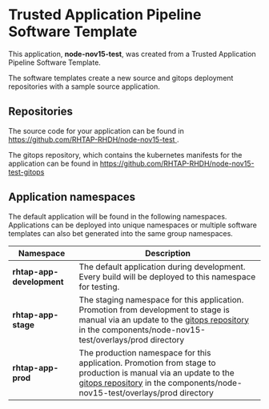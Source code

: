 # Trusted Application Pipeline Software Template

This application, **node-nov15-test**, was created from a Trusted Application Pipeline Software Template.

The software templates create a new source and gitops deployment repositories with a sample source application. 

## Repositories

The source code for your application can be found in [https://github.com/RHTAP-RHDH/node-nov15-test ](https://github.com/RHTAP-RHDH/node-nov15-test ).
 
The gitops repository, which contains the kubernetes manifests for the application can be found in 
[https://github.com/RHTAP-RHDH/node-nov15-test-gitops ](https://github.com/RHTAP-RHDH/node-nov15-test-gitops ) 

## Application namespaces 

The default application will be found in the following namespaces. Applications can be deployed into unique namespaces or multiple software templates can also bet generated into the same group namespaces.  

|  Namespace   |  Description   |  
| -------- | -------- |   
| **rhtap-app-development** | The default application during development. Every build will be deployed to this namespace for testing. | 
| **rhtap-app-stage** | The staging namespace for this application. Promotion from development to stage is manual via an update to the [gitops repository](https://github.com/RHTAP-RHDH/node-nov15-test-gitops ) in the components/node-nov15-test/overlays/prod directory |  
| **rhtap-app-prod** | The production namespace for this application. Promotion from stage to production is manual via an update to the [gitops repository](https://github.com/RHTAP-RHDH/node-nov15-test-gitops ) in the components/node-nov15-test/overlays/prod directory | 